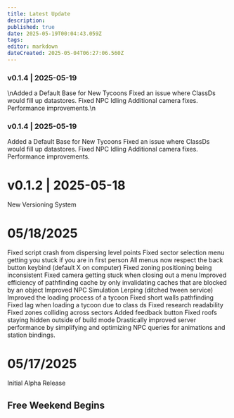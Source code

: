 ```yaml
---
title: Latest Update
description: 
published: true
date: 2025-05-19T00:04:43.059Z
tags: 
editor: markdown
dateCreated: 2025-05-04T06:27:06.560Z
---
```

### v0.1.4 | 2025-05-19
\nAdded a Default Base for New Tycoons
Fixed an issue where ClassDs would fill up datastores.
Fixed NPC Idling
Additional camera fixes.
Performance improvements.\n

### v0.1.4 | 2025-05-19
Added a Default Base for New Tycoons
Fixed an issue where ClassDs would fill up datastores.
Fixed NPC Idling
Additional camera fixes.
Performance improvements.
# v0.1.2 | 2025-05-18

New Versioning System

# 05/18/2025
Fixed script crash from dispersing level points
Fixed sector selection menu getting you stuck if you are in first person
All menus now respect the back button keybind (default X on computer)
Fixed zoning positioning being inconsistent
Fixed camera getting stuck when closing out a menu
Improved efficiency of pathfinding cache by only invalidating caches that are blocked by an object
Improved NPC Simulation Lerping (ditched tween service)
Improved the loading process of a tycoon
Fixed short walls pathfinding
Fixed lag when loading a tycoon due to class ds
Fixed research readability
Fixed zones colliding across sectors
Added feedback button
Fixed roofs staying hidden outside of build mode
Drastically improved server performance by simplifying and optimizing NPC queries for animations and station bindings.

# 05/17/2025
Initial Alpha Release

## Free Weekend Begins

